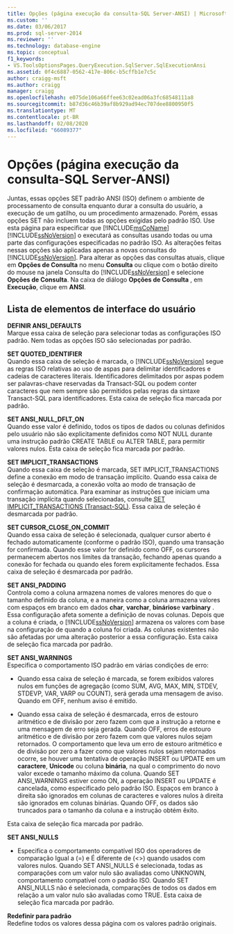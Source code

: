 ```yaml
---
title: Opções (página execução da consulta-SQL Server-ANSI) | Microsoft Docs
ms.custom: ''
ms.date: 03/06/2017
ms.prod: sql-server-2014
ms.reviewer: ''
ms.technology: database-engine
ms.topic: conceptual
f1_keywords:
- VS.ToolsOptionsPages.QueryExecution.SqlServer.SqlExecutionAnsi
ms.assetid: 0f4c6887-0562-417e-806c-b5cffb1e7c5c
author: craigg-msft
ms.author: craigg
manager: craigg
ms.openlocfilehash: e075de106a66ffee63c02ead06a3fc68548111a8
ms.sourcegitcommit: b87d36c46b39af8b929ad94ec707dee8800950f5
ms.translationtype: MT
ms.contentlocale: pt-BR
ms.lasthandoff: 02/08/2020
ms.locfileid: "66089377"
---
```

# <a name="options-query-execution-sql-server-ansi-page"></a>Opções (página execução da consulta-SQL Server-ANSI)
  Juntas, essas opções SET padrão ANSI (ISO) definem o ambiente de processamento de consulta enquanto durar a consulta do usuário, a execução de um gatilho, ou um procedimento armazenado. Porém, essas opções SET não incluem todas as opções exigidas pelo padrão ISO. Use esta página para especificar que [!INCLUDE[msCoName](../includes/msconame-md.md)] [!INCLUDE[ssNoVersion](../includes/ssnoversion-md.md)] o executará as consultas usando todas ou uma parte das configurações especificadas no padrão ISO. As alterações feitas nessas opções são aplicadas apenas a novas consultas do [!INCLUDE[ssNoVersion](../includes/ssnoversion-md.md)]. Para alterar as opções das consultas atuais, clique em **Opções de Consulta** no menu **Consulta** ou clique com o botão direito do mouse na janela Consulta do [!INCLUDE[ssNoVersion](../includes/ssnoversion-md.md)] e selecione **Opções de Consulta**. Na caixa de diálogo **Opções de Consulta** , em **Execução**, clique em **ANSI**.  
  
## <a name="uielement-list"></a>Lista de elementos de interface do usuário  
 **DEFINIR ANSI_DEFAULTS**  
 Marque essa caixa de seleção para selecionar todas as configurações ISO padrão. Nem todas as opções ISO são selecionadas por padrão.  
  
 **SET QUOTED_IDENTIFIER**  
 Quando essa caixa de seleção é marcada, o [!INCLUDE[ssNoVersion](../includes/ssnoversion-md.md)] segue as regras ISO relativas ao uso de aspas para delimitar identificadores e cadeias de caracteres literais. Identificadores delimitados por aspas podem ser palavras-chave reservadas da Transact-SQL ou podem conter caracteres que nem sempre são permitidos pelas regras da sintaxe Transact-SQL para identificadores. Esta caixa de seleção fica marcada por padrão.  
  
 **SET ANSI_NULL_DFLT_ON**  
 Quando esse valor é definido, todos os tipos de dados ou colunas definidos pelo usuário não são explicitamente definidos como NOT NULL durante uma instrução padrão CREATE TABLE ou ALTER TABLE, para permitir valores nulos. Esta caixa de seleção fica marcada por padrão.  
  
 **SET IMPLICIT_TRANSACTIONS**  
 Quando essa caixa de seleção é marcada, SET IMPLICIT_TRANSACTIONS define a conexão em modo de transação implícito. Quando essa caixa de seleção é desmarcada, a conexão volta ao modo de transação de confirmação automática. Para examinar as instruções que iniciam uma transação implícita quando selecionadas, consulte [SET IMPLICIT_TRANSACTIONS &#40;Transact-SQL&#41;](/sql/t-sql/statements/set-implicit-transactions-transact-sql). Essa caixa de seleção é desmarcada por padrão.  
  
 **SET CURSOR_CLOSE_ON_COMMIT**  
 Quando essa caixa de seleção é selecionada, qualquer cursor aberto é fechado automaticamente (conforme o padrão ISO), quando uma transação for confirmada. Quando esse valor for definido como OFF, os cursores permanecem abertos nos limites da transação, fechando apenas quando a conexão for fechada ou quando eles forem explicitamente fechados. Essa caixa de seleção é desmarcada por padrão.  
  
 **SET ANSI_PADDING**  
 Controla como a coluna armazena nomes de valores menores do que o tamanho definido da coluna, e a maneira como a coluna armazena valores com espaços em branco em dados **char**, **varchar**, **binários**e **varbinary** . Essa configuração afeta somente a definição de novas colunas. Depois que a coluna é criada, o [!INCLUDE[ssNoVersion](../includes/ssnoversion-md.md)] armazena os valores com base na configuração de quando a coluna foi criada. As colunas existentes não são afetadas por uma alteração posterior a essa configuração. Esta caixa de seleção fica marcada por padrão.  
  
 **SET ANSI_WARNINGS**  
 Especifica o comportamento ISO padrão em várias condições de erro:  
  
-   Quando essa caixa de seleção é marcada, se forem exibidos valores nulos em funções de agregação (como SUM, AVG, MAX, MIN, STDEV, STDEVP, VAR, VARP ou COUNT), será gerada uma mensagem de aviso. Quando em OFF, nenhum aviso é emitido.  
  
-   Quando essa caixa de seleção é desmarcada, erros de estouro aritmético e de divisão por zero fazem com que a instrução a retorne e uma mensagem de erro seja gerada. Quando OFF, erros de estouro aritmético e de divisão por zero fazem com que valores nulos sejam retornados. O comportamento que leva um erro de estouro aritmético e de divisão por zero a fazer como que valores nulos sejam retornados ocorre, se houver uma tentativa de operação INSERT ou UPDATE em um **caractere**, **Unicode** ou coluna **binária**, na qual o comprimento do novo valor excede o tamanho máximo da coluna. Quando SET ANSI_WARNINGS estiver como ON, a operação INSERT ou UPDATE é cancelada, como especificado pelo padrão ISO. Espaços em branco à direita são ignorados em colunas de caracteres e valores nulos à direita são ignorados em colunas binárias. Quando OFF, os dados são truncados para o tamanho da coluna e a instrução obtém êxito.  
  
 Esta caixa de seleção fica marcada por padrão.  
  
 **SET ANSI_NULLS**  
 -   Especifica o comportamento compatível ISO dos operadores de comparação Igual a (=) e É diferente de (<>) quando usados com valores nulos. Quando SET ANSI_NULLS é selecionada, todas as comparações com um valor nulo são avaliadas como UNKNOWN, comportamento compatível com o padrão ISO. Quando SET ANSI_NULLS não é selecionada, comparações de todos os dados em relação a um valor nulo são avaliadas como TRUE. Esta caixa de seleção fica marcada por padrão.  
  
 **Redefinir para padrão**  
 Redefine todos os valores dessa página com os valores padrão originais.  
  
  
